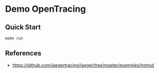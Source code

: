 # Demo OpenTracing

## Quick Start

```
make run
```

## References

- https://github.com/jaegertracing/jaeger/tree/master/examples/hotrod
